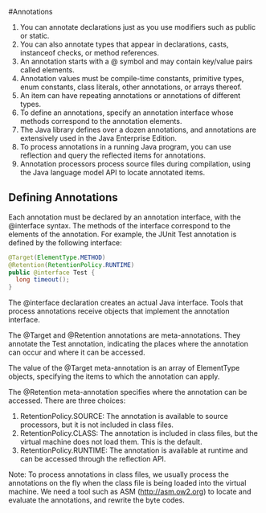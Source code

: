 
#Annotations

1. You can annotate declarations just as you use modifiers such as
public or static.
2. You can also annotate types that appear in declarations, casts,
instanceof checks, or method references.
3. An annotation starts with a @ symbol and may contain key/value pairs called
elements.
4. Annotation values must be compile-time constants, primitive types, enum constants,
class literals, other annotations, or arrays thereof.
5. An item can have repeating annotations or annotations of different types.
6. To define an annotations, specify an annotation interface whose methods
correspond to the annotation elements.
7. The Java library defines over a dozen annotations, and annotations are
extensively used in the Java Enterprise Edition.
8. To process annotations in a running Java program, you can use reflection
and query the reflected items for annotations.
9. Annotation processors process source files during compilation, using the
Java language model API to locate annotated items.

## Defining Annotations

Each annotation must be declared by an annotation interface, with the @interface syntax.
The methods of the interface correspond to the elements of the annotation. For example,
the JUnit Test annotation is defined by the following interface:

```java
@Target(ElementType.METHOD)
@Retention(RetentionPolicy.RUNTIME)
public @interface Test {
  long timeout();
}
```

The @interface declaration creates an actual Java interface. Tools that process annotations receive
objects that implement the annotation interface.

The @Target and @Retention annotations are meta-annotations. They annotate the Test
annotation, indicating the places where the annotation can occur and where it can be accessed.

The value of the @Target meta-annotation is an array of ElementType objects, specifying the items
to which the annotation can apply.

The @Retention meta-annotation specifies where the annotation can be accessed. There are three choices:

1. RetentionPolicy.SOURCE: The annotation is available to source processors, but it is not included
in class files.
2. RetentionPolicy.CLASS: The annotation is included in class files, but the virtual machine does not
load them. This is the default.
3. RetentionPolicy.RUNTIME: The annotation is available at runtime and can be accessed through the
reflection API.

Note: To process annotations in class files, we usually process the annotations on the fly when
the class file is being loaded into the virtual machine. We need a tool such as ASM (http://asm.ow2.org)
to locate and evaluate the annotations, and rewrite the byte codes.


